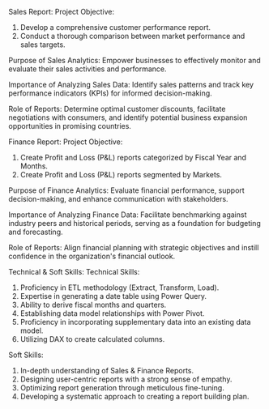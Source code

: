 Sales Report:
Project Objective:
1. Develop a comprehensive customer performance report.
2. Conduct a thorough comparison between market performance and sales targets.

Purpose of Sales Analytics:
Empower businesses to effectively monitor and evaluate their sales activities and performance.

Importance of Analyzing Sales Data:
Identify sales patterns and track key performance indicators (KPIs) for informed decision-making.

Role of Reports:
Determine optimal customer discounts, facilitate negotiations with consumers, and identify potential business expansion opportunities in promising countries.

Finance Report:
Project Objective:
1. Create Profit and Loss (P&L) reports categorized by Fiscal Year and Months.
2. Create Profit and Loss (P&L) reports segmented by Markets.

Purpose of Finance Analytics:
Evaluate financial performance, support decision-making, and enhance communication with stakeholders.

Importance of Analyzing Finance Data:
Facilitate benchmarking against industry peers and historical periods, serving as a foundation for budgeting and forecasting.

Role of Reports:
Align financial planning with strategic objectives and instill confidence in the organization's financial outlook.

Technical & Soft Skills:
Technical Skills:
1. Proficiency in ETL methodology (Extract, Transform, Load).
2. Expertise in generating a date table using Power Query.
3. Ability to derive fiscal months and quarters.
4. Establishing data model relationships with Power Pivot.
5. Proficiency in incorporating supplementary data into an existing data model.
6. Utilizing DAX to create calculated columns.

Soft Skills:
1. In-depth understanding of Sales & Finance Reports.
2. Designing user-centric reports with a strong sense of empathy.
3. Optimizing report generation through meticulous fine-tuning.
4. Developing a systematic approach to creating a report building plan.
